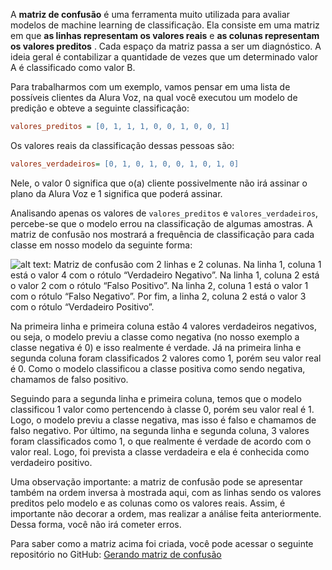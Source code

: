A **matriz de confusão** é uma ferramenta muito utilizada para avaliar modelos de machine learning de classificação. Ela consiste em uma matriz em que **as linhas representam os valores reais** e  **as colunas representam os valores preditos** . Cada espaço da matriz passa a ser um diagnóstico. A ideia geral é contabilizar a quantidade de vezes que um determinado valor A é classificado como valor B.

Para trabalharmos com um exemplo, vamos pensar em uma lista de possíveis clientes da Alura Voz, na qual você executou um modelo de predição e obteve a seguinte classificação:

```ini
valores_preditos = [0, 1, 1, 1, 0, 0, 1, 0, 0, 1]
```

Os valores reais da classificação dessas pessoas são:

```ini
valores_verdadeiros= [0, 1, 0, 1, 0, 0, 1, 0, 1, 0]
```

Nele, o valor 0 significa que o(a) cliente possivelmente não irá assinar o plano da Alura Voz e 1 significa que poderá assinar.

Analisando apenas os valores de `valores_preditos` e `valores_verdadeiros`, percebe-se que o modelo errou na classificação de algumas amostras. A matriz de confusão nos mostrará a frequência de classificação para cada classe em nosso modelo da seguinte forma:

![alt text: Matriz de confusão com 2 linhas e 2 colunas. Na linha 1, coluna 1 está o valor 4 com o rótulo “Verdadeiro Negativo”. Na linha 1, coluna 2 está o valor 2 com o rótulo “Falso Positivo”. Na linha 2, coluna 1 está o valor 1 com o rótulo “Falso Negativo”. Por fim, a linha 2, coluna 2 está o valor 3 com o rótulo “Verdadeiro Positivo”.](https://caelum-online-public.s3.amazonaws.com/2422-machine-learning/05/Aula5-img1.png)

Na primeira linha e primeira coluna estão 4 valores verdadeiros negativos, ou seja, o modelo previu a classe como negativa (no nosso exemplo a classe negativa é 0) e isso realmente é verdade. Já na primeira linha e segunda coluna foram classificados 2 valores como 1, porém seu valor real é 0. Como o modelo classificou a classe positiva como sendo negativa, chamamos de falso positivo.

Seguindo para a segunda linha e primeira coluna, temos que o modelo classificou 1 valor como pertencendo à classe 0, porém seu valor real é 1. Logo, o modelo previu a classe negativa, mas isso é falso e chamamos de falso negativo. Por último, na segunda linha e segunda coluna, 3 valores foram classificados como 1, o que realmente é verdade de acordo com o valor real. Logo, foi prevista a classe verdadeira e ela é conhecida como verdadeiro positivo.

Uma observação importante: a matriz de confusão pode se apresentar também na ordem inversa à mostrada aqui, com as linhas sendo os valores preditos pelo modelo e as colunas como os valores reais. Assim, é importante não decorar a ordem, mas realizar a análise feita anteriormente. Dessa forma, você não irá cometer erros.

Para saber como a matriz acima foi criada, você pode acessar o seguinte repositório no GitHub: [Gerando matriz de confusão](https://github.com/alura-cursos/Gerando-matriz-de-confusao-ML2)
